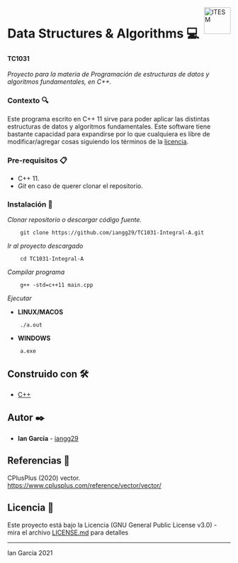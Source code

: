 <a href="#">
    <img src="https://javier.rodriguez.org.mx/itesm/2014/tecnologico-de-monterrey-black.png" alt="ITESM" title="ITESM" align="right" height="60" />
</a>

# Data Structures & Algorithms 💻

#### TC1031
_Proyecto para la materia de Programación de estructuras de datos y algoritmos fundamentales, en C++._

### Contexto 🔍

Este programa escrito en C++ 11 sirve para poder aplicar las distintas estructuras de datos y algoritmos fundamentales. Este software tiene bastante capacidad para expandirse por lo que cualquiera es libre de modificar/agregar cosas siguiendo los términos de la [licencia](LICENSE.md).

### Pre-requisitos 📋

* C++ 11.
* _Git_ en caso de querer clonar el repositorio.

### Instalación 🔧

_Clonar repositorio o descargar código fuente._

```shell
    git clone https://github.com/iangg29/TC1031-Integral-A.git
```

_Ir al proyecto descargado_

```shell
    cd TC1031-Integral-A
```

_Compilar programa_

```shell
    g++ -std=c++11 main.cpp
```

_Ejecutar_

- **LINUX/MACOS**
```shell
    ./a.out
```
- **WINDOWS**
```shell
    a.exe
```

## Construido con 🛠️

* [C++](https://en.wikipedia.org/wiki/C%2B%2B)

## Autor ✒️

* **Ian García** - [iangg29](https://github.com/iangg29)

## Referencias 📃

CPlusPlus (2020) vector. https://www.cplusplus.com/reference/vector/vector/

## Licencia 📄

Este proyecto está bajo la Licencia (GNU General Public License v3.0) - mira el archivo [LICENSE.md](LICENSE.md) para detalles

---
Ian García 2021
